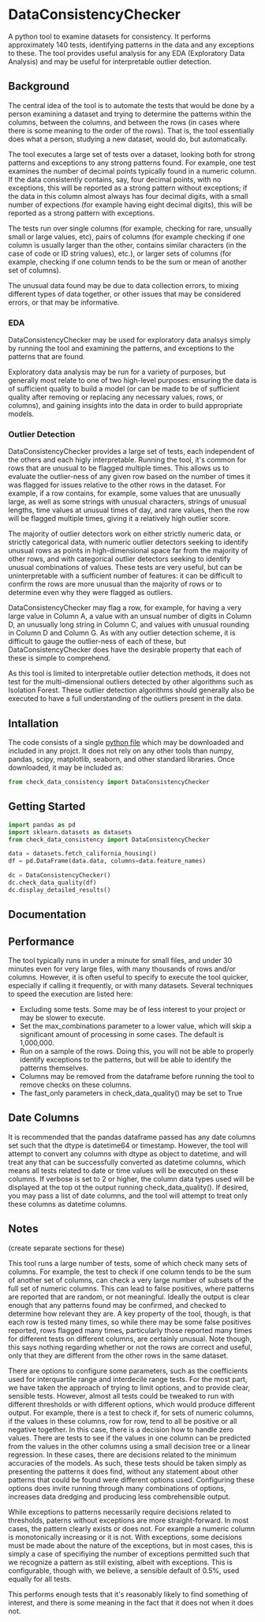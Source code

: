 # DataConsistencyChecker
A python tool to examine datasets for consistency. It performs approximately 140 tests, identifying patterns in the data and any exceptions to these. The tool provides useful analysis for any EDA (Exploratory Data Analysis) and may be useful for interpretable outlier detection.

## Background

The central idea of the tool is to automate the tests that would be done by a person examining a dataset and trying to determine the patterns within the columns, between the columns, and between the rows (in cases where there is some meaning to the order of the rows). That is, the tool essentially does what a person, studying a new dataset, would do, but automatically. 

The tool executes a large set of tests over a dataset, looking both for strong patterns and exceptions to any strong patterns found. For example, one test examines the number of decimal points typically found in a numeric column. If the data consistently contains, say, four decimal points, with no exceptions, this will be reported as a strong pattern without exceptions; if the data in this column almost always has four decimal digits, with a small number of expections (for example having eight decimal digits), this will be reported as a strong pattern with exceptions. 

The tests run over single columns (for example, checking for rare, unsually small or large values, etc), pairs of columns (for example checking if one column is usually larger than the other, contains similar characters (in the case of code or ID string values), etc.), or larger sets of columns (for example, checking if one column tends to be the sum or mean of another set of columns). 

The unusual data found may be due to data collection errors, to mixing different types of data together, or other issues that may be considered errors, or that may be informative. 

### EDA

DataConsistencyChecker may be used for exploratory data analsys simply by running the tool and examining the patterns, and exceptions to the patterns that are found.

Exploratory data analysis may be run for a variety of purposes, but generally most relate to one of two high-level purposes: ensuring the data is of sufficient quality to build a model (or can be made to be of sufficient quality after removing or replacing any necessary values, rows, or columns), and gaining insights into the data in order to build appropriate models. 

### Outlier Detection

DataConsistencyChecker provides a large set of tests, each independent of the others and each higly interpretable. Running the tool, it's common for rows that are unusual to be flagged multiple times. This allows us to evaluate the outlier-ness of any given row based on the number of times it was flagged for issues relative to the other rows in the dataset. For example, if a row contains, for example, some values that are unusually large, as well as some strings with unusual characters, strings of unusual lengths, time values at unusual times of day, and rare values, then the row will be flagged multiple times, giving it a relatively high outlier score. 

The majority of outlier detectors work on either strictly numeric data, or strictly categorical data, with numeric outlier detectors seeking to identify unusual rows as points in high-dimensional space far from the majority of other rows, and with categorical outlier detectors seeking to identify unusual combinations of values. These tests are very useful, but can be uninterpretable with a sufficient number of features: it can be difficult to confirm the rows are more unusual than the majority of rows or to determine even why they were flagged as outliers. 

DataConsistencyChecker may flag a row, for example, for having a very large value in Column A, a value with an unsual number of digits in Column D, an unusually long string in Column C, and values with unusual rounding in Column D and Column G. As with any outlier detection scheme, it is difficult to gauge the outlier-ness of each of these, but DataConsistencyChecker does have the desirable property that each of these is simple to comprehend. 

As this tool is limited to interpretable outlier detection methods, it does not test for the multi-dimensional outliers detected by other algorithms such as Isolation Forest. These outlier detection algorithms should generally also be executed to have a full understanding of the outliers present in the data. 

## Intallation
The code consists of a single [python file](https://github.com/Brett-Kennedy/DataConsistencyChecker/blob/main/check_data_consistency.py) which may be downloaded and included in any projct. It does not rely on any other tools than numpy, pandas, scipy, matplotlib, seaborn, and other standard libraries. Once downloaded, it may be included as:

```python
from check_data_consistency import DataConsistencyChecker
```

## Getting Started

```python
import pandas as pd
import sklearn.datasets as datasets
from check_data_consistency import DataConsistencyChecker

data = datasets.fetch_california_housing()
df = pd.DataFrame(data.data, columns=data.feature_names)

dc = DataConsistencyChecker()
dc.check_data_quality(df)
dc.display_detailed_results()
```

## Documentation

## Performance

The tool typically runs in under a minute for small files, and under 30 minutes even for very large files, with many thousands of rows and/or columns. However, it is
often useful to specify to execute the tool quicker, especially if calling it frequently, or with many datasets. Several techniques to speed the execution are listed here:

- Excluding some tests. Some may be of less interest to your project or may be slower to execute.  
- Set the max_combinations parameter to a lower value, which will skip a significant amount of processing in some cases. The default is 1,000,000. 
- Run on a sample of the rows. Doing this, you will not be able to properly identify exceptions to the patterns, but will be able to identify the patterns themselves. 
- Columns may be removed from the dataframe before running the tool to remove checks on these columns. 
- The fast_only parameters in check_data_quality() may be set to True

## Date Columns

It is recommended that the pandas dataframe passed has any date columns set such that the dtype is datetime64 or timestamp. However, the tool will attempt to convert any columns with dtype as object to datetime, and will treat any that can be successfully converted as datetime columns, which means all tests related to date or time values will be executed on these columns. If verbose is set to 2 or higher, the column data types used will be displayed at the top ot the output running check_data_quality(). If desired, you may pass a list of date columns, and the tool will attempt to treat only these columns as datetime columns. 


## Notes

(create separate sections for these)

This tool runs a large number of tests, some of which check many sets of columns. For example, the test to check if one column tends to be the sum of another set of columns, can check a very large number of subsets of the full set of numeric columns. This can lead to false positives, where patterns are reported that are random, or not meaningful. Ideally the output is clear enough that any patterns found may be confirmed, and checked to determine how relevant they are. A key property of the tool, though, is that each row is tested many times, so while there may be some false positives reported, rows flagged many times, particularly those reported many times for different tests on different columns, are certainly unusual. Note though, this says nothing regarding whether or not the rows are correct and useful, only that they are different from the other rows in the same dataset. 

There are options to configure some parameters, such as the coefficients used for interquartile range and interdecile range tests. For the most part, we have taken the approach of trying to limit options, and to provide clear, sensible tests. However, almost all tests could be tweaked to run with different thresholds or with different options, which would produce different output. For example, there is a test to check if, for sets of numeric columns, if the values in these columns, row for row, tend to all be positive or all negative together. In this case, there is a decision how to handle zero values. There are tests to see if the values in one column can be predicted from the values in the other columns using a small decision tree or a linear regression. In these cases, there are decisions related to the minimum accuracies of the models. As such, these tests should be taken simply as presenting the patterns it does find, without any statement about other patterns that could be found were different options used. Configuring these options does invite running through many combinations of options, increases data dredging and producing less combrehensible output. 

While exceptions to patterns necessarily require decisions related to thresholds, paterns without exceptions are more straight-forward. In most cases, the pattern clearly exists or does not. For example a numeric column is monotonically increasing or it is not. With exceptions, some decisions must be made about the nature of the exceptions, but in most cases, this is simply a case of specifiying the number of exceptions permitted such that we recognize a pattern as still existing, albeit with exceptions. This is configurable, though with, we believe, a sensible default of 0.5%, used equally for all tests. 

This performs enough tests that it's reasonably likely to find something of interest, and there is some meaning in the fact that it does not when it does not.  
